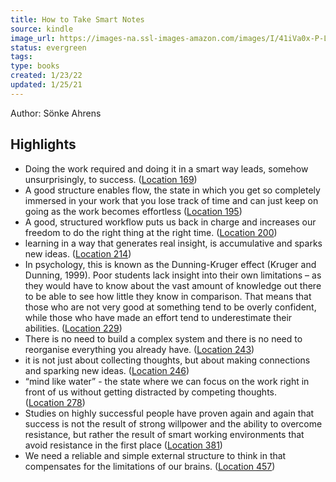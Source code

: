 ```yaml
---
title: How to Take Smart Notes
source: kindle
image_url: https://images-na.ssl-images-amazon.com/images/I/41iVa0x-P-L._SL200_.jpg
status: evergreen
tags: 
type: books
created: 1/23/22
updated: 1/25/21
---
```


Author: Sönke Ahrens

## Highlights
- Doing the work required and doing it in a smart way leads, somehow unsurprisingly, to success. ([Location 169](https://readwise.io/to_kindle?action=open&asin=B06WVYW33Y&location=169))
- A good structure enables flow, the state in which you get so completely immersed in your work that you lose track of time and can just keep on going as the work becomes effortless ([Location 195](https://readwise.io/to_kindle?action=open&asin=B06WVYW33Y&location=195))
- A good, structured workflow puts us back in charge and increases our freedom to do the right thing at the right time. ([Location 200](https://readwise.io/to_kindle?action=open&asin=B06WVYW33Y&location=200))
- learning in a way that generates real insight, is accumulative and sparks new ideas. ([Location 214](https://readwise.io/to_kindle?action=open&asin=B06WVYW33Y&location=214))
- In psychology, this is known as the Dunning-Kruger effect (Kruger and Dunning, 1999). Poor students lack insight into their own limitations – as they would have to know about the vast amount of knowledge out there to be able to see how little they know in comparison. That means that those who are not very good at something tend to be overly confident, while those who have made an effort tend to underestimate their abilities. ([Location 229](https://readwise.io/to_kindle?action=open&asin=B06WVYW33Y&location=229))
- There is no need to build a complex system and there is no need to reorganise everything you already have. ([Location 243](https://readwise.io/to_kindle?action=open&asin=B06WVYW33Y&location=243))
- it is not just about collecting thoughts, but about making connections and sparking new ideas. ([Location 246](https://readwise.io/to_kindle?action=open&asin=B06WVYW33Y&location=246))
- “mind like water” - the state where we can focus on the work right in front of us without getting distracted by competing thoughts. ([Location 278](https://readwise.io/to_kindle?action=open&asin=B06WVYW33Y&location=278))
- Studies on highly successful people have proven again and again that success is not the result of strong willpower and the ability to overcome resistance, but rather the result of smart working environments that avoid resistance in the first place ([Location 381](https://readwise.io/to_kindle?action=open&asin=B06WVYW33Y&location=381))
- We need a reliable and simple external structure to think in that compensates for the limitations of our brains. ([Location 457](https://readwise.io/to_kindle?action=open&asin=B06WVYW33Y&location=457))
